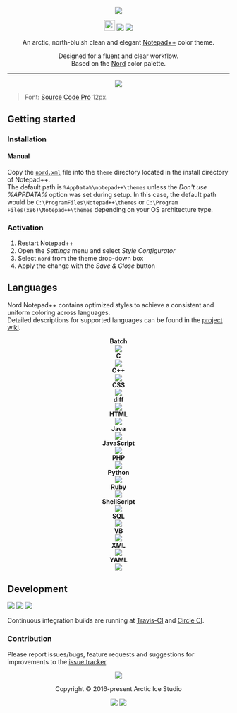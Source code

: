 <p align="center"><img src="https://cdn.rawgit.com/arcticicestudio/nord-notepadplusplus/develop/src/assets/nord-notepadplusplus-banner.svg"/></p>

<p align="center"><img src="https://assets-cdn.github.com/favicon.ico" width=24 height=24/> <a href="https://github.com/arcticicestudio/nord-notepadplusplus/releases/latest"><img src="https://img.shields.io/github/release/arcticicestudio/nord-notepadplusplus.svg?style=flat-square"/></a> <a href="https://github.com/arcticicestudio/nord/releases/tag/v0.2.0"><img src="https://img.shields.io/badge/Nord-v0.2.0-88C0D0.svg?style=flat-square"/></a></p>

<p align="center">An arctic, north-bluish clean and elegant <a href="https://notepad-plus-plus.org">Notepad++</a> color theme.</p>

<p align="center">Designed for a fluent and clear workflow.<br>
Based on the <a href="https://github.com/arcticicestudio/nord">Nord</a> color palette.</p>

---

<p align="center"><img src="https://raw.githubusercontent.com/arcticicestudio/nord-notepadplusplus/develop/src/assets/scrot-lang-python.png"/><blockquote>Font: <a href="https://adobe-fonts.github.io/source-code-pro">Source Code Pro</a> 12px.</blockquote></p>

## Getting started
### Installation
#### Manual
Copy the [`nord.xml`](https://github.com/arcticicestudio/nord-notepadplusplus/tree/develop/src/xml/nord.xml) file into the `theme` directory located in the install directory of Notepad++.  
The default path is `%AppData%\notepad++\themes` unless the _Don't use %APPDATA%_ option was set during setup. In this case, the default path would be `C:\ProgramFiles\Notepad++\themes` or `C:\Program Files(x86)\Notepad++\themes` depending on your OS architecture type.

### Activation
  1. Restart Notepad++
  2. Open the *Settings* menu and select *Style Configurator*
  2. Select `nord` from the theme drop-down box
  3. Apply the change with the *Save & Close* button

## Languages
Nord Notepad++ contains optimized styles to achieve a consistent and uniform coloring across languages.  
Detailed descriptions for supported languages can be found in the [project wiki](https://github.com/arcticicestudio/nord-notepadplusplus/wiki).

<p align="center"><strong>Batch</strong><br><img src="https://raw.githubusercontent.com/arcticicestudio/nord-notepadplusplus/develop/src/assets/scrot-lang-batch.png"/><br><strong>C</strong><br><img src="https://raw.githubusercontent.com/arcticicestudio/nord-notepadplusplus/develop/src/assets/scrot-lang-c.png"/><br><strong>C++</strong><br><img src="https://raw.githubusercontent.com/arcticicestudio/nord-notepadplusplus/develop/src/assets/scrot-lang-cpp.png"/><br><strong>CSS</strong><br><img src="https://raw.githubusercontent.com/arcticicestudio/nord-notepadplusplus/develop/src/assets/scrot-lang-css.png"/><br><strong>diff</strong><br><img src="https://raw.githubusercontent.com/arcticicestudio/nord-notepadplusplus/develop/src/assets/scrot-lang-diff.png"/><br><strong>HTML</strong><br><img src="https://raw.githubusercontent.com/arcticicestudio/nord-notepadplusplus/develop/src/assets/scrot-lang-html.png"/><br><strong>Java</strong><br><img src="https://raw.githubusercontent.com/arcticicestudio/nord-notepadplusplus/develop/src/assets/scrot-lang-java.png"/><br><strong>JavaScript</strong><br><img src="https://raw.githubusercontent.com/arcticicestudio/nord-notepadplusplus/develop/src/assets/scrot-lang-javascript.png"/><br><strong>PHP</strong><br><img src="https://raw.githubusercontent.com/arcticicestudio/nord-notepadplusplus/develop/src/assets/scrot-lang-php.png"/><br><strong>Python</strong><br><img src="https://raw.githubusercontent.com/arcticicestudio/nord-notepadplusplus/develop/src/assets/scrot-lang-python.png"/><br><strong>Ruby</strong><br><img src="https://raw.githubusercontent.com/arcticicestudio/nord-notepadplusplus/develop/src/assets/scrot-lang-ruby.png"/><br><strong>ShellScript</strong><br><img src="https://raw.githubusercontent.com/arcticicestudio/nord-notepadplusplus/develop/src/assets/scrot-lang-shell.png"/><br><strong>SQL</strong><br><img src="https://raw.githubusercontent.com/arcticicestudio/nord-notepadplusplus/develop/src/assets/scrot-lang-sql.png"/><br><strong>VB</strong><br><img src="https://raw.githubusercontent.com/arcticicestudio/nord-notepadplusplus/develop/src/assets/scrot-lang-vb.png"/><br><strong>XML</strong><br><img src="https://raw.githubusercontent.com/arcticicestudio/nord-notepadplusplus/develop/src/assets/scrot-lang-xml.png"/><br><strong>YAML</strong><br><img src="https://raw.githubusercontent.com/arcticicestudio/nord-notepadplusplus/develop/src/assets/scrot-lang-yaml.png"/></p>

## Development
[![](https://img.shields.io/badge/Changelog-0.1.0-81A1C1.svg?style=flat-square)](https://github.com/arcticicestudio/nord-notepadplusplus/blob/v0.1.0/CHANGELOG.md) [![](https://img.shields.io/badge/Workflow-gitflow--branching--model-81A1C1.svg?style=flat-square)](http://nvie.com/posts/a-successful-git-branching-model) [![](https://img.shields.io/badge/Versioning-ArcVer_0.8.0-81A1C1.svg?style=flat-square)](https://github.com/arcticicestudio/arcver)

Continuous integration builds are running at [Travis-CI](https://travis-ci.org/arcticicestudio/nord-notepadplusplus) and [Circle CI](https://circleci.com/bb/arcticicestudio/nord-notepadplusplus).

### Contribution
Please report issues/bugs, feature requests and suggestions for improvements to the [issue tracker](https://github.com/arcticicestudio/nord-notepadplusplus/issues).

<p align="center"><img src="https://cdn.rawgit.com/arcticicestudio/nord/develop/src/assets/banner-footer-mountains.svg" /></p>

<p align="center">Copyright &copy; 2016-present Arctic Ice Studio</p>

<p align="center"><a href="https://github.com/arcticicestudio/nord-notepadplusplus/blob/develop/LICENSE.md"><img src="https://img.shields.io/badge/License-MIT-5E81AC.svg?style=flat-square"/></a> <a href="https://creativecommons.org/licenses/by-sa/4.0"><img src="https://img.shields.io/badge/License-CC_BY--SA_4.0-5E81AC.svg?style=flat-square"/></a></p>
